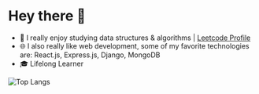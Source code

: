 # Hey there 👋
-  📖 I really enjoy studying data structures & algorithms | [Leetcode Profile](https://leetcode.com/simonesestili/)
-  🌐 I also really like web development, some of my favorite technologies are: React.js, Express.js, Django, MongoDB
-  🎓 Lifelong Learner

![Top Langs](https://github-readme-stats.vercel.app/api/top-langs/?username=simonesestili&layout=compact)
